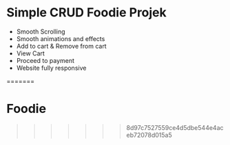 # Simple CRUD Foodie Projek

- Smooth Scrolling
- Smooth animations and effects
- Add to cart & Remove from cart
- View Cart
- Proceed to payment
- Website fully responsive

  
=======
# Foodie
>>>>>>> 8d97c7527559ce4d5dbe544e4aceb72078d015a5
